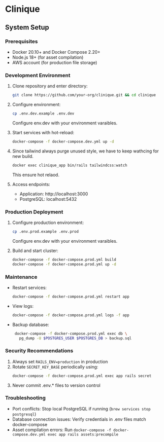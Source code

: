 # Clinique 

## System Setup

### Prerequisites
- Docker 20.10+ and Docker Compose 2.20+
- Node.js 18+ (for asset compilation)
- AWS account (for production file storage)

### Development Environment
1. Clone repository and enter directory:
   ```bash
   git clone https://github.com/your-org/clinique.git && cd clinique
   ```

2. Configure environment:
   ```bash
   cp .env.dev.example .env.dev
   ```
   Configure env.dev with your environment varaibles.

3. Start services with hot-reload:
   ```bash
   docker-compose -f docker-compose.dev.yml up -d
   ```
4. Since tailwind always purge unused style, we have to keep wathcing for new build.

   ```bash
   docker exec clinique_app bin/rails tailwindcss:watch
   ```   
   This ensure hot relaod.

5. Access endpoints:
   - Application: http://localhost:3000
   - PostgreSQL: localhost:5432

### Production Deployment
1. Configure production environment:
   ```bash
   cp .env.prod.example .env.prod
   ```
   Configure env.dev with your environment varaibles.

2. Build and start cluster:
   ```bash
   docker-compose -f docker-compose.prod.yml build
   docker-compose -f docker-compose.prod.yml up -d
   ```

### Maintenance
- Restart services:
  ```bash
  docker-compose -f docker-compose.prod.yml restart app
  ```

- View logs:
  ```bash
  docker-compose -f docker-compose.prod.yml logs -f app
  ```

- Backup database:
  ```bash
   docker-compose -f docker-compose.prod.yml exec db \
     pg_dump -U $POSTGRES_USER $POSTGRES_DB > backup.sql
   ```

### Security Recommendations
1. Always set `RAILS_ENV=production` in production
2. Rotate `SECRET_KEY_BASE` periodically using:
   ```bash
   docker-compose -f docker-compose.prod.yml exec app rails secret
   ```
3. Never commit .env.* files to version control

### Troubleshooting
- Port conflicts: Stop local PostgreSQL if running (`brew services stop postgresql`)
- Database connection issues: Verify credentials in .env files match docker-compose
- Asset compilation errors: Run `docker-compose -f docker-compose.dev.yml exec app rails assets:precompile`
